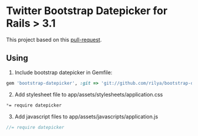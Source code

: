 # Twitter Bootstrap Datepicker for Rails > 3.1

This project based on this [pull-request](http://github.com/twitter/bootstrap/pull/614).

## Using

1. Include bootstrap datepicker in Gemfile:

``` ruby
gem 'bootstrap-datepicker', :git => 'git://github.com/rilya/bootstrap-datepicker.git'
```

2. Add stylesheet file to app/assets/stylesheets/application.css

``` css
*= require datepicker
```

3. Add javascript files to app/assets/javascripts/application.js

``` javascript
//= require datepicker
```
